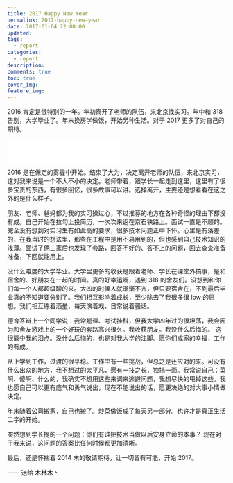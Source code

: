 ```yaml
---
title: 2017 Happy New Year
permalink: 2017-happy-new-year
date: 2017-01-04 22:00:00
updated:
tags:
  - report
categories:
  - report
description:
comments: true
toc: true
cover_img:
feature_img:
---
```


2016 肯定是很特别的一年。年初离开了老师的队伍，来北京找实习。年中和 318 告别，大学毕业了。年末换房学做饭，开始另种生活。对于 2017 更多了对自己的期待。

<!-- more -->

<iframe frameborder="no" border="0" marginwidth="0" marginheight="0" width=260 height=52 src="//music.163.com/outchain/player?type=2&id=31445772&auto=0&height=32"></iframe>

2016 是在保定的雾霾中开始。结束了大为，决定离开老师的队伍，来北京实习，这对我来说是一个不大不小的决定。老师带着，跟学长一起走到这里，这里有了很多宝贵的东西，有很多回忆，很多故事可以讲。选择离开，主要还是想看看在这之外的是什么样子。

朋友、老师、爸妈都为我的实习操过心，不过推荐的地方在各种奇怪的理由下都没有成。自己开始在拉勾上投简历，一次次来返在京石铁路上。面试一直是不顺的。完全没有想到对实习生有如此高的要求，很多技术问题正中下怀。心里是有落差的，在我当时的想法里，那些在工程中是用不易用到的，但也感到自己技术知识的浅薄。面试了俩三家后也发现了套路，回答不好的、答不上的问题，回去查查准备准备，下回就能用上。

没什么难度的大学毕业。大学里更多的收获是跟着老师、学长在课堂外搞事，是和宿舍的、好朋友在一起的时间。真的好幸运啊，遇到 318 的舍友们。没想到和你们每一个人都超级聊的来。大四的时候人就渐渐不齐，但只要宿舍在，不到最后毕业真的不知道要分别了。我们相互影响着成长，至少除去了我很多很 low 的思想。我们相互练着酒量、每天演着戏、日常说着骚话。

德育答辩上一个同学说：我常翘课、考试挂科，但我大学四年过的很坦荡，我会因为和舍友游戏上的一个好玩的套路高兴很久。我收获朋友。我没什么后悔的。
这很戳中我的泪点。没什么后悔的，也是对我大学的注脚。愿你们成家的幸福，工作的有成。

从上学到工作，过渡的很平稳。工作中有一些挑战，但总之是还应对的来。可没有什么出众的地方，我不想过的太平凡，愿有一技之长，独挡一面。我常说自己：菜啊、傻啊、什么的，我确实不想用这些来词来逃避问题，我想尽快的甩掉这些。我也愿自己可以更有底气和勇气说出，现在不能说出的话，愿更决绝的对大事小情做决定。

年末随着公司搬家，自己也搬了。炒菜做饭成了每天另一部分。也许才是真正生活二字的开始。

突然想到学长提的一个问题：你们有谁把技术当做以后安身立命的本事？
现在对于我来说，这问题的答案比任何时候都更加清晰。

最后，还是怀揣着 2014 末的敬请期待，让一切皆有可能，开始 2017。

—— 送给 木林木丶

